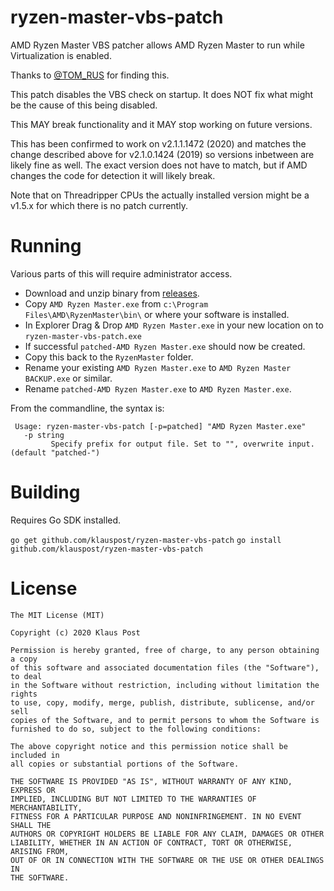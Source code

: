 # ryzen-master-vbs-patch

AMD Ryzen Master VBS patcher allows AMD Ryzen Master to run while Virtualization is enabled.


Thanks to [@TOM_RUS](https://twitter.com/TOM_RUS/status/1204867886197755904) for finding this.

This patch disables the VBS check on startup. It does NOT fix what might be the cause of this being disabled.

This MAY break functionality and it MAY stop working on future versions.

This has been confirmed to work on v2.1.1.1472 (2020) and matches the change described above for v2.1.0.1424 (2019) so versions inbetween are likely fine as well. 
The exact version does not have to match, but if AMD changes the code for detection it will likely break.

Note that on Threadripper CPUs the actually installed version might be a v1.5.x for which there is no patch currently.

# Running

Various parts of this will require administrator access.

* Download and unzip binary from [releases](https://github.com/klauspost/ryzen-master-vbs-patch/releases).
* Copy `AMD Ryzen Master.exe` from `c:\Program Files\AMD\RyzenMaster\bin\` or where your software is installed.
* In Explorer Drag & Drop `AMD Ryzen Master.exe` in your new location on to `ryzen-master-vbs-patch.exe`
* If successful `patched-AMD Ryzen Master.exe` should now be created.
* Copy this back to the `RyzenMaster` folder.
* Rename your existing `AMD Ryzen Master.exe` to `AMD Ryzen Master BACKUP.exe` or similar.
* Rename `patched-AMD Ryzen Master.exe` to `AMD Ryzen Master.exe`.

From the commandline, the syntax is:

```
 Usage: ryzen-master-vbs-patch [-p=patched] "AMD Ryzen Master.exe"
   -p string
         Specify prefix for output file. Set to "", overwrite input. (default "patched-")
```

# Building 

Requires Go SDK  installed.
 
`go get github.com/klauspost/ryzen-master-vbs-patch`
`go install github.com/klauspost/ryzen-master-vbs-patch`

# License

```
The MIT License (MIT)

Copyright (c) 2020 Klaus Post

Permission is hereby granted, free of charge, to any person obtaining a copy
of this software and associated documentation files (the "Software"), to deal
in the Software without restriction, including without limitation the rights
to use, copy, modify, merge, publish, distribute, sublicense, and/or sell
copies of the Software, and to permit persons to whom the Software is
furnished to do so, subject to the following conditions:

The above copyright notice and this permission notice shall be included in
all copies or substantial portions of the Software.

THE SOFTWARE IS PROVIDED "AS IS", WITHOUT WARRANTY OF ANY KIND, EXPRESS OR
IMPLIED, INCLUDING BUT NOT LIMITED TO THE WARRANTIES OF MERCHANTABILITY,
FITNESS FOR A PARTICULAR PURPOSE AND NONINFRINGEMENT. IN NO EVENT SHALL THE
AUTHORS OR COPYRIGHT HOLDERS BE LIABLE FOR ANY CLAIM, DAMAGES OR OTHER
LIABILITY, WHETHER IN AN ACTION OF CONTRACT, TORT OR OTHERWISE, ARISING FROM,
OUT OF OR IN CONNECTION WITH THE SOFTWARE OR THE USE OR OTHER DEALINGS IN
THE SOFTWARE.
```
